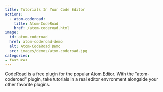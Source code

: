 ```yaml
---
title: Tutorials In Your Code Editor
actions:
  - atom-coderoad:
    title: Atom-CodeRoad
    href: /atom-coderoad.html
image:
  id: atom-coderoad
  href: atom-coderoad-demo
  alt: Atom-CodeRoad Demo
  src: images/demos/atom-coderoad.jpg
categories:
- features
---
```


CodeRoad is a free plugin for the popular [Atom Editor]("https://atom.io").
With the "atom-coderoad" plugin, take tutorials in a real editor environment alongside your other favorite plugins.
